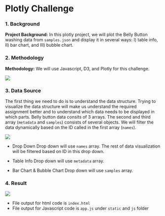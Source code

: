 # Plotly Challenge


### 1. Background 

**Project Background:** In this plotly project, we will plot the Belly Button washing data from `samples.json` and display it in several ways: 
I) table info, II) bar chart, and III) bubble chart. 

### 2. Methodology 

**Methodology:** We will use Javascript, D3, and Plotly for this challenge. 

![](output_images/js-1.PNG)


### 3. Data Source

The first thing we need to do is to understand the data structure. Trying to visualize the data structure will make us understand the required 
assignment better and to understand which data needs to be displayed in which parts. Belly button data consits of 3 arrays. The second and third array 
(`metadata` and `samples`) consists of several objects. We will filter the data dynamically based on the ID called in the first array (`names`). 

![](output_images/js-2.PNG)

* Drop Down 
Drop down will use `names` array. The rest of data visualization will be filtered based on ID in this drop down. 


* Table Info
Drop down will use `metadata` array. 

* Bar Chart & Bubble Chart
Drop down will use `samples` array. 


### 4. Result

![](output_images/dashboard.PNG)


* File output for html code is  `index.html` 
* File output for Javascript code is  `app.js` under `static` and `js` folder



